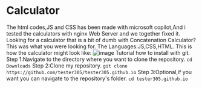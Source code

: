 # Calculator
The html codes,JS and CSS has been made with microsoft copilot,And i tested the calculators with nginx Web Server and we together fixed it. Looking for a calculator that is a bit of dumb with Concatenation Calculator? This was what you were looking for.
The Languages:JS,CSS,HTML.
This is how the calculator might look like:
![image](https://github.com/user-attachments/assets/123a7098-66d8-4faf-a6e7-0c8029d7e591)
Tutorial how to install with git.
Step 1:Navigate to the directory where you want to clone the repository.
```cd Downloads```
Step 2:Clone my repository.
```git clone https://github.com/tester305/tester305.github.io```
Step 3:Optional,if you want you can navigate to the repository's folder. 
```cd tester305.github.io```
